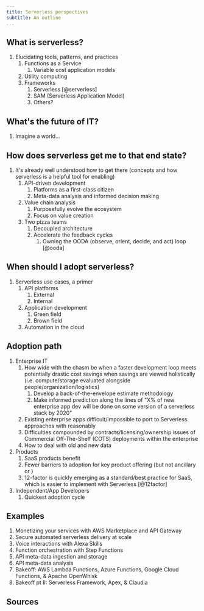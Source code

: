 ```yaml
---
title: Serverless perspectives
subtitle: An outline 
...
```


##  What is serverless?

1. Elucidating tools, patterns, and practices
    1. Functions as a Service
        1. Variable cost application models
    1. Utility computing
    1. Frameworks
        1. Serverless [@serverless]
        1. SAM (Serverless Application Model)
        1. Others?

## What's the future of IT?

1. Imagine a world...

##  How does serverless get me to that end state?
    
1. It's already well understood how to get there (concepts and how serverless is a helpful tool for enabling)
    1. API-driven development
        1. Platforms as a first-class citizen
        1. Meta-data analysis and informed decision making
    1. Value chain analysis
        1. Purposefully evolve the ecosystem
        1. Focus on value creation
    1. Two pizza teams
        1. Decoupled architecture
        1. Accelerate the feedback cycles
            1. Owning the OODA (observe, orient, decide, and act) loop [@ooda]

## When should I adopt serverless?

1. Serverless use cases, a primer
    1. API platforms
        1. External
        1. Internal
    1. Application development
        1. Green field
        1. Brown field 
    1. Automation in the cloud

## Adoption path

1. Enterprise IT
    1. How wide with the chasm be when a faster development loop meets potentially drastic cost savings when savings are viewed holistically (i.e. compute/storage evaluated alongside people/organization/logistics)
        1. Develop a back-of-the-envelope estimate methodology
        1. Make informed prediction along the lines of "X% of new enterprise app dev will be done on some version of a serverless stack by 2020"
    1. Existing enterprise apps difficult/impossible to port to Serverless approaches with reasonably 
    1. Difficulties compounded by contracts/licensing/ownership issues of Commercial Off-The-Shelf (COTS) deployments within the enterprise
    1. How to deal with old and new data
1. Products
    1. SaaS products benefit
    1. Fewer barriers to adoption for key product offering (but not ancillary or )
    1. 12-factor is quickly emerging as a standard/best practice for SaaS, which is easier to implement with Serverless [@12factor]
1. Independent/App Developers
    1. Quickest adoption cycle 

## Examples
1. Monetizing your services with AWS Marketplace and API Gateway
1. Secure automated serverless delivery at scale
1. Voice interactions with Alexa Skills
1. Function orchestration with Step Functions
1. API meta-data ingestion and storage
1. API meta-data analysis
1. Bakeoff: AWS Lambda Functions, Azure Functions, Google Cloud Functions, & Apache OpenWhisk
1. Bakeoff pt II: Serverless Framework, Apex, & Claudia

## Sources

<!-- Inserted automatically by pandoc-citeproc -->